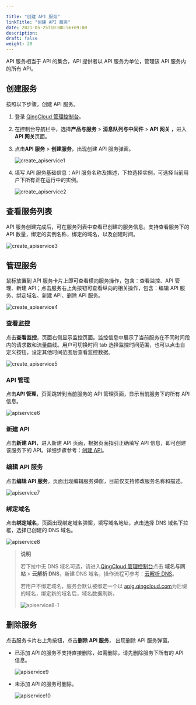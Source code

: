 ```yaml
---

title: "创建 API 服务"
linkTitle: "创建 API 服务"
date: 2021-05-25T10:08:56+09:00
description:
draft: false
weight: 20
---
```


API 服务相当于 API 的集合，API 提供者以 API 服务为单位，管理该 API 服务内的所有 API。

## 创建服务

按照以下步骤，创建 API 服务。

1. 登录 [QingCloud 管理控制台](https://console.qingcloud.com/login)。

2. 在控制台导航栏中，选择**产品与服务** > **消息队列与中间件** > **API 网关** ，进入**API 网关**页面。

3. 点击**API 服务** > **创建服务**，出现创建 API 服务弹窗。

   ![create_apiservice1](../_images/create_apiservice1.png)

4. 填写 API 服务基础信息：API 服务名称及描述，下拉选择实例，可选择当前用户下所有正在运行中的实例。

   ![create_apiservice2](../_images/create_apiservice2.png)

## 查看服务列表

API 服务创建完成后，可在服务列表中查看已创建的服务信息。支持查看服务下的 API 数量，绑定的实例名称，绑定的域名，以及创建时间。

![create_apiservice3](../_images/create_apiservice3.png)

## 管理服务

鼠标放置到 API 服务卡片上即可查看横向服务操作，包含：查看监控、API 管理、新建 API；点击服务右上角按钮可查看纵向的相关操作，包含：编辑 API 服务、绑定域名、新建 API、删除 API 服务。

![create_apiservice4](../_images/create_apiservice4.png)

### 查看监控

点击**查看监控**，页面右侧显示监控页面。监控信息中展示了当前服务在不同时间段内的请求数和流量曲线。用户可切换时间 tab 选择监控时间范围，也可以点击自定义按钮，设定其他时间范围后查看监控数据。

![create_apiservice5](../_images/create_apiservice5.png)

### API 管理

点击**API 管理**，页面跳转到当前服务的 API 管理页面，显示当前服务下的所有 API 信息。

![apiservice6](../_images/apiservice6.png)

### 新建 API

点击**新建 API**，进入新建 API 页面，根据页面指引正确填写 API 信息，即可创建该服务下的 API。详细步骤参考：[创建 API](../api/create_api/)。

### 编辑 API 服务

点击**编辑 API 服务**，页面出现编辑服务弹窗，目前仅支持修改服务名称和描述。

![apiservice7](../_images/apiservice7.png)

### 绑定域名

点击**绑定域名**，页面出现绑定域名弹窗，填写域名地址，点击选择 DNS 域名下拉框，选择已创建的 DNS 域名。

![apiservice8](../_images/apiservice8.png)

> **说明**
>
> 若下拉中无 DNS 域名可选，请进入[QingCloud 管理控制台](https://console.qingcloud.com/login)点击 **域名与网站** > **云解析 DNS**，新建 DNS 域名，操作流程可参考：[云解析 DNS](../../../../../site/dns/quickstart/creatgslbpolicy/)。
>
> 若用户不绑定域名，服务会默认被绑定一个以 [apig.qingcloud.com](http://apig.qingcloud.com/)为后缀的域名，绑定新的域名后，域名数据刷新。
>
> ![apiservice8-1](../_images/apiservice8-1.png)

## 删除服务

点击服务卡片右上角按钮，点击**删除 API  服务**， 出现删除 API 服务弹窗。

- 已添加 API 的服务不支持直接删除，如需删除，请先删除服务下所有的 API 信息。

  ![apiservice9](../_images/apiservice9.png)

- 未添加 API 的服务可删除。

  ![apiservice10](../_images/apiservice10.png)
